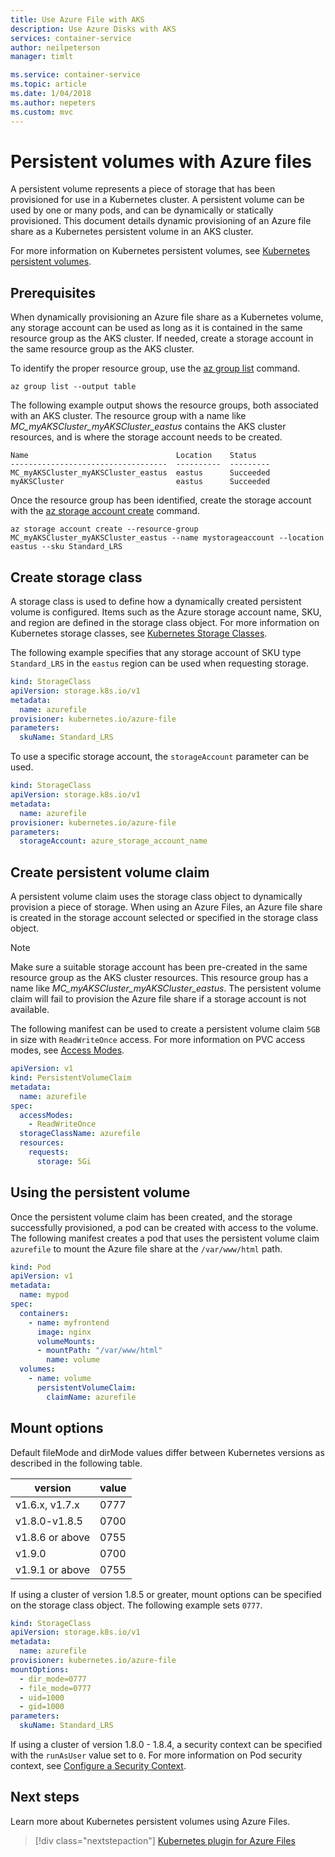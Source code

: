 ```yaml
---
title: Use Azure File with AKS
description: Use Azure Disks with AKS
services: container-service
author: neilpeterson
manager: timlt

ms.service: container-service
ms.topic: article
ms.date: 1/04/2018
ms.author: nepeters
ms.custom: mvc
---
```


# Persistent volumes with Azure files

A persistent volume represents a piece of storage that has been provisioned for use in a Kubernetes cluster. A persistent volume can be used by one or many pods, and can be dynamically or statically provisioned. This document details dynamic provisioning of an Azure file share as a Kubernetes persistent volume in an AKS cluster. 

For more information on Kubernetes persistent volumes, see [Kubernetes persistent volumes][kubernetes-volumes].

## Prerequisites

When dynamically provisioning an Azure file share as a Kubernetes volume, any storage account can be used as long as it is contained in the same resource group as the AKS cluster. If needed, create a storage account in the same resource group as the AKS cluster. 

To identify the proper resource group, use the [az group list][az-group-list] command.

```azurecli-interactive
az group list --output table
```

The following example output shows the resource groups, both associated with an AKS cluster. The resource group with a name like *MC_myAKSCluster_myAKSCluster_eastus* contains the AKS cluster resources, and is where the storage account needs to be created. 

```
Name                                 Location    Status
-----------------------------------  ----------  ---------
MC_myAKSCluster_myAKSCluster_eastus  eastus      Succeeded
myAKSCluster                         eastus      Succeeded
```

Once the resource group has been identified, create the storage account with the [az storage account create][az-storage-account-create] command.

```azurecli-interactive
az storage account create --resource-group  MC_myAKSCluster_myAKSCluster_eastus --name mystorageaccount --location eastus --sku Standard_LRS
```

## Create storage class

A storage class is used to define how a dynamically created persistent volume is configured. Items such as the Azure storage account name, SKU, and region are defined in the storage class object. For more information on Kubernetes storage classes, see [Kubernetes Storage Classes][kubernetes-storage-classes].

The following example specifies that any storage account of SKU type `Standard_LRS` in the `eastus` region can be used when requesting storage. 

```yaml
kind: StorageClass
apiVersion: storage.k8s.io/v1
metadata:
  name: azurefile
provisioner: kubernetes.io/azure-file
parameters:
  skuName: Standard_LRS
```

To use a specific storage account, the `storageAccount` parameter can be used.

```yaml
kind: StorageClass
apiVersion: storage.k8s.io/v1
metadata:
  name: azurefile
provisioner: kubernetes.io/azure-file
parameters:
  storageAccount: azure_storage_account_name
```

## Create persistent volume claim

A persistent volume claim uses the storage class object to dynamically provision a piece of storage. When using an Azure Files, an Azure file share is created in the storage account selected or specified in the storage class object.

> [!NOTE]
>   Make sure a suitable storage account has been pre-created in the same resource group as the AKS cluster resources. This resource group has a name like *MC_myAKSCluster_myAKSCluster_eastus*. The persistent volume claim will fail to provision the Azure file share if a storage account is not available. 

The following manifest can be used to create a persistent volume claim `5GB` in size with `ReadWriteOnce` access. For more information on PVC access modes, see [Access Modes][access-modes].

```yaml
apiVersion: v1
kind: PersistentVolumeClaim
metadata:
  name: azurefile
spec:
  accessModes:
    - ReadWriteOnce
  storageClassName: azurefile
  resources:
    requests:
      storage: 5Gi
```

## Using the persistent volume

Once the persistent volume claim has been created, and the storage successfully provisioned, a pod can be created with access to the volume. The following manifest creates a pod that uses the persistent volume claim `azurefile` to mount the Azure file share at the `/var/www/html` path. 

```yaml
kind: Pod
apiVersion: v1
metadata:
  name: mypod
spec:
  containers:
    - name: myfrontend
      image: nginx
      volumeMounts:
      - mountPath: "/var/www/html"
        name: volume
  volumes:
    - name: volume
      persistentVolumeClaim:
        claimName: azurefile
```

## Mount options

Default fileMode and dirMode values differ between Kubernetes versions as described in the following table. 

| version | value |
| ---- | ---- |
| v1.6.x, v1.7.x | 0777 |
| v1.8.0-v1.8.5 | 0700 |
| v1.8.6 or above | 0755 |
| v1.9.0 | 0700 |
| v1.9.1 or above | 0755 |

If using a cluster of version 1.8.5 or greater, mount options can be specified on the storage class object. The following example sets `0777`. 

```yaml
kind: StorageClass
apiVersion: storage.k8s.io/v1
metadata:
  name: azurefile
provisioner: kubernetes.io/azure-file
mountOptions:
  - dir_mode=0777
  - file_mode=0777
  - uid=1000
  - gid=1000
parameters:
  skuName: Standard_LRS
```

If using a cluster of version 1.8.0 - 1.8.4, a security context can be specified with the `runAsUser` value set to `0`. For more information on Pod security context, see [Configure a Security Context][kubernetes-security-context].

## Next steps

Learn more about Kubernetes persistent volumes using Azure Files.

> [!div class="nextstepaction"]
> [Kubernetes plugin for Azure Files][kubernetes-files]

<!-- LINKS - external -->
[access-modes]: https://kubernetes.io/docs/concepts/storage/persistent-volumes/#access-modes
[kubectl-create]: https://kubernetes.io/docs/user-guide/kubectl/v1.8/#create
[kubectl-describe]: https://kubernetes-v1-4.github.io/docs/user-guide/kubectl/kubectl_describe/
[kubernetes-files]: https://github.com/kubernetes/examples/blob/master/staging/volumes/azure_file/README.md
[kubernetes-secret]: https://kubernetes.io/docs/concepts/configuration/secret/
[kubernetes-security-context]: https://kubernetes.io/docs/tasks/configure-pod-container/security-context/
[kubernetes-storage-classes]: https://kubernetes.io/docs/concepts/storage/storage-classes/
[kubernetes-volumes]: https://kubernetes.io/docs/concepts/storage/persistent-volumes/

<!-- LINKS - internal -->
[az-group-create]: /cli/azure/group#az_group_create
[az-group-list]: /cli/azure/group#az_group_list
[az-storage-account-create]: /cli/azure/storage/account#az_storage_account_create
[az-storage-create]: /cli/azure/storage/account#az_storage_account_create
[az-storage-key-list]: /cli/azure/storage/account/keys#az_storage_account_keys_list
[az-storage-share-create]: /cli/azure/storage/share#az_storage_share_create